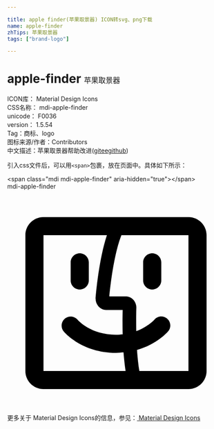 ```yaml
---

title: apple finder(苹果取景器) ICON转svg、png下载
name: apple-finder
zhTips: 苹果取景器
tags: ["brand-logo"]

---
```


# apple-finder  <small style="font-size: 60%;font-weight: 100">苹果取景器</small>


<div class="detail-page">
<p>
<span>
ICON库：
<span class="badge-secondary badge">Material Design Icons</span> 
</span>
<br/>
<span>
CSS名称：
<span class="badge-secondary badge">mdi-apple-finder</span> 
</span>
<br/>
<span>
unicode：
<span class="badge-secondary badge">F0036</span> 
<copy-btn content='F0036' btn-title=""></copy-btn>
<copy-btn :content='String.fromCodePoint(parseInt("F0036", 16))' btn-title="复制U"></copy-btn>
</span>
<br/>
<span>
version：
<span class="badge-secondary badge">1.5.54</span> 
</span><br/><span>Tag：<span class="badge-light badge"><router-link to="/tags/brand-logo.html">商标、logo</router-link></span></span>
<br/>
<span>图标来源/作者：<span class="badge-light badge">Contributors</span></span> 
<br/>
<span class="zh-detail">中文描述：<span class="badge-primary badge">苹果取景器</span><span class="help-link"><span>帮助改进</span>(<a href="https://gitee.com/liuwave/icon-helper/edit/master/json/material/apple-finder.json" target="_blank" rel="noopener noreferrer">gitee</a><a href="https://github.com/liuwave/icon-helper/edit/master/json/material/apple-finder.json" target="_blank" rel="noopener noreferrer">github</a></span>)</span><br/>
</p>
</div>
<div class="alert alert-dark">
  <i class="mdi mdi-apple-finder mdi-48px"></i>
  <i class="mdi mdi-apple-finder mdi-36px"></i>
  <i class="mdi mdi-apple-finder mdi-24px"></i>
  <i class="mdi mdi-apple-finder mdi-18px"></i>
</div>
<div>
  <p>引入css文件后，可以用<code>&lt;span&gt;</code>包裹，放在页面中。具体如下所示：    
  </p>
  <div class="alert alert-primary" style="font-size: 14px">
    &lt;span class="mdi mdi-apple-finder" aria-hidden="true"&gt;&lt;/span&gt;
    <copy-btn content='<span class="mdi mdi-apple-finder" aria-hidden="true"></span>'></copy-btn>
  </div>
  <div class="alert alert-secondary">
    <i class="mdi mdi-apple-finder"
    style="font-size: 24px"
    aria-hidden="true"></i> mdi-apple-finder
    <copy-btn content="mdi-apple-finder" btn-title="复制图标名称"></copy-btn>
  </div>
</div>
<div id="svg" class="svg-wrap">
<svg xmlns="http://www.w3.org/2000/svg" viewBox="0 0 24 24"><path d="M8 11C7.45 11 7 10.55 7 10V8C7 7.45 7.45 7 8 7C8.55 7 9 7.45 9 8V10C9 10.55 8.55 11 8 11M17 10V8C17 7.45 16.55 7 16 7C15.45 7 15 7.45 15 8V10C15 10.55 15.45 11 16 11C16.55 11 17 10.55 17 10M22 5V20C22 21.1 21.1 22 20 22H4C2.9 22 2 21.1 2 20V5C2 3.9 2.9 3 4 3H20C21.1 3 22 3.9 22 5M4 20L13.06 20C12.96 19.35 12.89 18.64 12.83 17.94C12.56 17.96 12.3 18 12 18C8.24 18 6.31 15.73 6.23 15.63C5.88 15.21 5.94 14.58 6.36 14.22C6.78 13.87 7.41 13.93 7.77 14.35C7.83 14.43 9.23 16 12 16C12.27 16 12.5 15.97 12.74 15.95C12.71 14.75 12.73 13.74 12.74 13.26H10.93C10.28 13.26 9.75 12.7 9.75 12C9.77 11.75 10.07 7.82 11 5H4L4 20M20 20L20 5H12.6C11.74 7.19 11.37 10.73 11.27 11.76H13.08C13.72 11.76 14.25 12.32 14.25 13C14.25 13.04 14.21 14.15 14.24 15.6C15.54 15.11 16.22 14.35 16.23 14.34C16.58 13.92 17.21 13.85 17.63 14.2C18.06 14.55 18.12 15.18 17.77 15.61C17.71 15.68 16.55 17.05 14.32 17.68C14.38 18.5 14.46 19.29 14.58 20H20Z" /></svg>
</div>
<detail full-name='mdi-apple-finder'></detail>
    
<div><p>更多关于 Material Design Icons的信息，参见：<a target="_blank" href="https://iconhelper.cn/material.html"> Material Design Icons</a>
</p></div>
